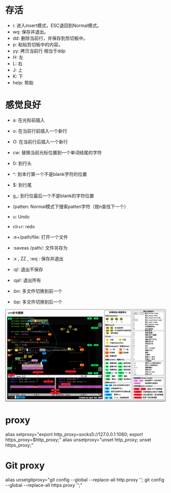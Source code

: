 # 存活

* i: 进入insert模式，ESC退回到Normal模式。
* wq: 保存并退出。
* dd: 删除当前行，并保存到剪切板中。
* p: 粘贴剪切板中的内容。
* yy: 拷贝当前行 相当于ddp
* H: 左
* L: 右
* J: 上
* K: 下
* help: 帮助

# 感觉良好

* a: 在光标前插入
* o: 在当前行前插入一个新行
* O: 在当前行后插入一个新行
* cw: 替换当前光标位置到一个单词结尾的字符

* 0: 到行头
* ^: 到本行第一个不是blank字符的位置
* $: 到行尾
* g_: 到行位最后一个不是blank的字符位置
* /patten: Normal模式下搜索patten字符（按n查找下一个）

* u: Undo
* clr+r: redo

* :e+/path/file: 打开一个文件
* :saveas /path/: 文件另存为
* :x , ZZ , :wq : 保存并退出 
* :q!: 退出不保存 
* :qa!: 退出所有
* :bn: 多文件切换到前一个
* :bp: 多文件切换到后一个

![702042-d28dbdaf1393b2ba](media/702042-d28dbdaf1393b2ba.png)




 
# proxy
alias setproxy="export http_proxy=socks5://127.0.0.1:1080; export https_proxy=$http_proxy;"
alias unsetproxy="unset http_proxy; unset https_proxy;"

# Git proxy
 alias unsetgitproxy="git config --global --replace-all http.proxy ''; git config --global --replace-all https.proxy '';"

